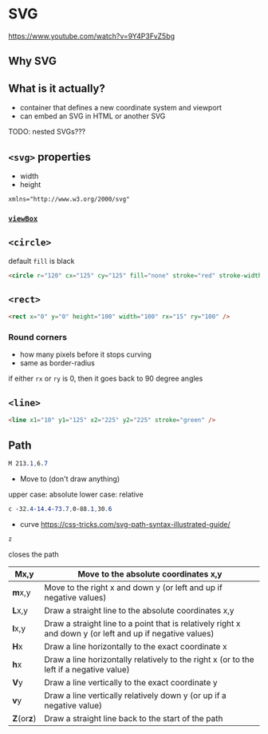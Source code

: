 # SVG

https://www.youtube.com/watch?v=9Y4P3FvZ5bg

## Why SVG


## What is it actually?
- container that defines a new coordinate system and viewport
- can embed an SVG in HTML or another SVG

TODO: nested SVGs???

## `<svg>` properties

- width
- height

```html
xmlns="http://www.w3.org/2000/svg"
```

### [`viewBox`](https://developer.mozilla.org/en-US/docs/Web/SVG/Attribute/viewBox)



## `<circle>`

default `fill` is black

```html
<circle r="120" cx="125" cy="125" fill="none" stroke="red" stroke-width="10" />
```

## `<rect>`

```html
<rect x="0" y="0" height="100" width="100" rx="15" ry="100" />
```

### Round corners

- how many pixels before it stops curving
- same as border-radius

if either `rx` or `ry` is 0, then it goes back to 90 degree angles

## `<line>`

```html
<line x1="10" y1="125" x2="225" y2="225" stroke="green" />
```


## Path

```css
M 213.1,6.7
```

* Move to (don't draw anything)

upper case: absolute
lower case: relative

```css
c -32.4-14.4-73.7,0-88.1,30.6
```
* curve 
https://css-tricks.com/svg-path-syntax-illustrated-guide/


```css
z
```

closes the path


| **M**x,y       | Move to the absolute coordinates x,y                                                                      |
|----------------|-----------------------------------------------------------------------------------------------------------|
| **m**x,y       | Move to the right x and down y (or left and up if negative values)                                        |
| **L**x,y       | Draw a straight line to the absolute coordinates x,y                                                      |
| **l**x,y       | Draw a straight line to a point that is relatively right x and down y (or left and up if negative values) |
| **H**x         | Draw a line horizontally to the exact coordinate x                                                        |
| **h**x         | Draw a line horizontally relatively to the right x (or to the left if a negative value)                   |
| **V**y         | Draw a line vertically to the exact coordinate y                                                          |
| **v**y         | Draw a line vertically relatively down y (or up if a negative value)                                      |
| **Z**(or**z**) | Draw a straight line back to the start of the path                                                        |

